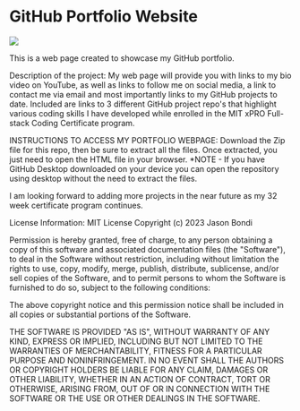 # GitHub Portfolio Website
<img src= "C:\Users\jbond\OneDrive\Desktop\Coding Images\websitescreen.png">

This is a web page created to showcase my GitHub portfolio.

Description of the project: My web page will provide you with links to my bio video on YouTube, as well as links to follow me on social media, a link to contact me via email and most importantly links to my GitHub projects to date. Included are links to 3 different GitHub project repo's that highlight various coding skills I have developed while enrolled in the MIT xPRO Full-stack Coding Certificate program. 

INSTRUCTIONS TO ACCESS MY PORTFOLIO WEBPAGE: Download the Zip file for this repo, then be sure to extract all the files. Once extracted, you just need to open the HTML file in your browser. *NOTE - If you have GitHub Desktop downloaded on your device you can open the repository using desktop without the need to extract the files.

I am looking forward to adding more projects in the near future as my 32 week certificate program continues.

License Information: MIT License Copyright (c) 2023 Jason Bondi

Permission is hereby granted, free of charge, to any person obtaining a copy of this software and associated documentation files (the "Software"), to deal in the Software without restriction, including without limitation the rights to use, copy, modify, merge, publish, distribute, sublicense, and/or sell copies of the Software, and to permit persons to whom the Software is furnished to do so, subject to the following conditions:

The above copyright notice and this permission notice shall be included in all copies or substantial portions of the Software.

THE SOFTWARE IS PROVIDED "AS IS", WITHOUT WARRANTY OF ANY KIND, EXPRESS OR IMPLIED, INCLUDING BUT NOT LIMITED TO THE WARRANTIES OF MERCHANTABILITY, FITNESS FOR A PARTICULAR PURPOSE AND NONINFRINGEMENT. IN NO EVENT SHALL THE AUTHORS OR COPYRIGHT HOLDERS BE LIABLE FOR ANY CLAIM, DAMAGES OR OTHER LIABILITY, WHETHER IN AN ACTION OF CONTRACT, TORT OR OTHERWISE, ARISING FROM, OUT OF OR IN CONNECTION WITH THE SOFTWARE OR THE USE OR OTHER DEALINGS IN THE SOFTWARE.
